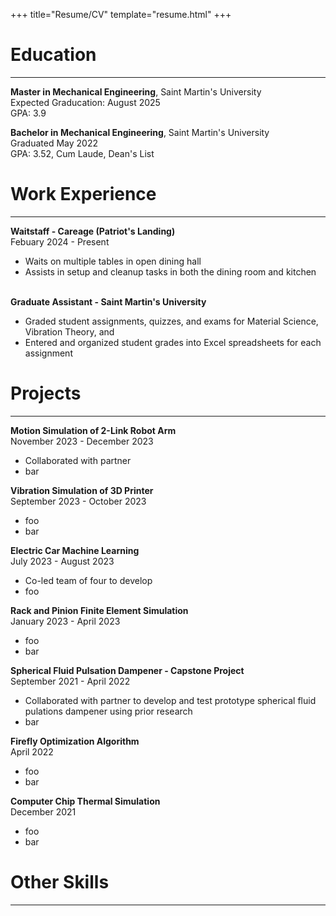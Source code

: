 +++
title="Resume/CV"
template="resume.html"
+++

# Education
------
**Master in Mechanical Engineering**, Saint Martin's University\
Expected Graducation: August 2025\
GPA: 3.9

**Bachelor in Mechanical Engineering**, Saint Martin's University\
Graduated May 2022\
GPA: 3.52, Cum Laude, Dean's List

# Work Experience
------
**Waitstaff - Careage (Patriot's Landing)**\
Febuary 2024 - Present
- Waits on multiple tables in open dining hall
- Assists in setup and cleanup tasks in both the dining room and kitchen

\
**Graduate Assistant - Saint Martin's University**
- Graded student assignments, quizzes, and exams for Material Science, Vibration Theory, and 
- Entered and organized student grades into Excel spreadsheets for each assignment

# Projects
------
**Motion Simulation of 2-Link Robot Arm**\
November 2023 - December 2023
- Collaborated with partner
- bar

**Vibration Simulation of 3D Printer**\
September 2023 - October 2023
- foo
- bar

**Electric Car Machine Learning**\
July 2023 - August 2023
- Co-led team of four to develop
- foo

**Rack and Pinion Finite Element Simulation**\
January 2023 - April 2023
- foo
- bar

**Spherical Fluid Pulsation Dampener - Capstone Project**\
September 2021 - April 2022
- Collaborated with partner to develop and test prototype spherical fluid pulations dampener using prior research
- bar

**Firefly Optimization Algorithm**\
April 2022
- foo
- bar

**Computer Chip Thermal Simulation**\
December 2021
- foo
- bar

# Other Skills
------